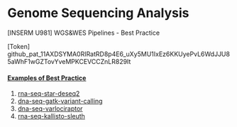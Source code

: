 # Genome Sequencing Analysis
[INSERM U981] WGS&amp;WES Pipelines - Best Practice

[Token] 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

#### [Examples of Best Practice](https://snakemake.github.io/snakemake-workflow-catalog/)
1. [rna-seq-star-deseq2](rna-seq-star-deseq2)
2. [dna-seq-gatk-variant-calling](dna-seq-gatk-variant-calling)
3. [dna-seq-varlociraptor](https://github.com/snakemake-workflows/dna-seq-varlociraptor)
4. [rna-seq-kallisto-sleuth](https://github.com/snakemake-workflows/rna-seq-kallisto-sleuth)